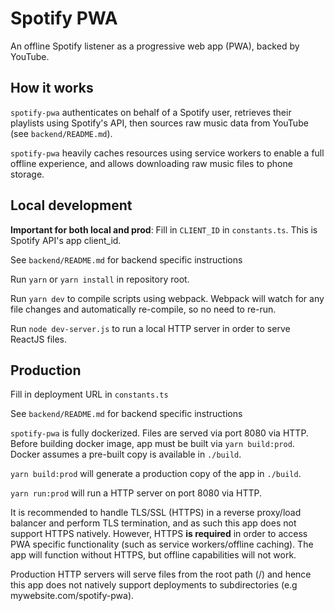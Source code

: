 # Spotify PWA

An offline Spotify listener as a progressive web app (PWA), backed by YouTube.

## How it works

`spotify-pwa` authenticates on behalf of a Spotify user, retrieves their playlists using Spotify's API, then sources raw music data from YouTube (see `backend/README.md`).

`spotify-pwa` heavily caches resources using service workers to enable a full offline experience, and allows downloading raw music files to phone storage.

## Local development

**Important for both local and prod**: Fill in `CLIENT_ID` in `constants.ts`. This is Spotify API's app client_id.

See `backend/README.md` for backend specific instructions

Run `yarn` or `yarn install` in repository root.

Run `yarn dev` to compile scripts using webpack. Webpack will watch for any file changes and automatically re-compile, so no need to re-run.

Run `node dev-server.js` to run a local HTTP server in order to serve ReactJS files.

## Production

Fill in deployment URL in `constants.ts` 

See `backend/README.md` for backend specific instructions

`spotify-pwa` is fully dockerized. Files are served via port 8080 via HTTP. Before building docker image, app must be built via `yarn build:prod`. Docker assumes a pre-built copy is available in `./build`. 

`yarn build:prod` will generate a production copy of the app in `./build`.

`yarn run:prod` will run a HTTP server on port 8080 via HTTP.

It is recommended to handle TLS/SSL (HTTPS) in a reverse proxy/load balancer and perform TLS termination, and as such this app does not support HTTPS natively. However, HTTPS **is required** in order to access PWA specific functionality (such as service workers/offline caching). The app will function without HTTPS, but offline capabilities will not work.

Production HTTP servers will serve files from the root path (/) and hence this app does not natively support deployments to subdirectories (e.g mywebsite.com/spotify-pwa).